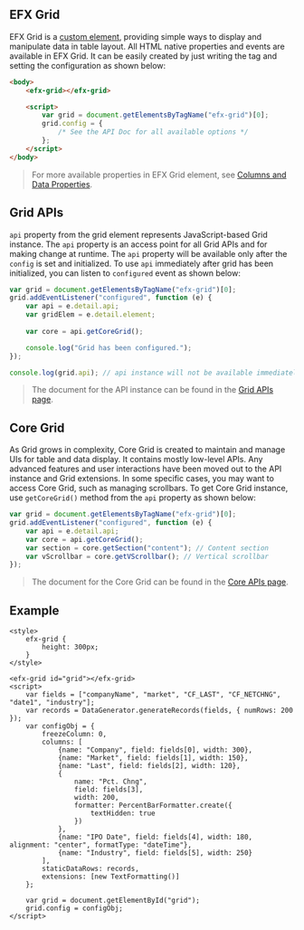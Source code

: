 ## EFX Grid

EFX Grid is a [custom element](https://developer.mozilla.org/en-US/docs/Web/Web_Components/Using_custom_elements), providing simple ways to display and manipulate data in table layout. All HTML native properties and events are available in EFX Grid. It can be easily created by just writing the tag and setting the configuration as shown below:

```html
<body>
	<efx-grid></efx-grid>

	<script>
		var grid = document.getElementsByTagName("efx-grid")[0];
		grid.config = {
			/* See the API Doc for all available options */
		};
	</script>
</body>
```

> For more available properties in EFX Grid element, see [Columns and Data Properties](../data/columns-and-data.html).

## Grid APIs

`api` property from the grid element represents JavaScript-based Grid instance. The `api` property is an access point for all Grid APIs and for making change at runtime. The `api` property will be available only after the `config` is set and initialized. To use `api` immediately after grid has been initialized, you can listen to `configured` event as shown below:

```js
var grid = document.getElementsByTagName("efx-grid")[0];
grid.addEventListener("configured", function (e) {
	var api = e.detail.api;
	var gridElem = e.detail.element;
	
	var core = api.getCoreGrid();

	console.log("Grid has been configured.");
});

console.log(grid.api); // api instance will not be available immediately after configuration is set.
```

> The document for the API instance can be found in the [Grid APIs page](../apis/rt_grid/Grid.html).

## Core Grid

As Grid grows in complexity, Core Grid is created to maintain and manage UIs for table and data display. It contains mostly low-level APIs. Any advanced features and user interactions have been moved out to the API instance and Grid extensions. In some specific cases, you may want to access Core Grid, such as managing scrollbars. To get Core Grid instance, use `getCoreGrid()` method from the `api` property as shown below:

```js
var grid = document.getElementsByTagName("efx-grid")[0];
grid.addEventListener("configured", function (e) {
	var api = e.detail.api;
	var core = api.getCoreGrid();
	var section = core.getSection("content"); // Content section
	var vScrollbar = core.getVScrollbar(); // Vertical scrollbar
});
```

> The document for the Core Grid can be found in the [Core APIs page](../apis/core/Grid.html).

## Example

```live()
<style>
	efx-grid {
		height: 300px;
	}
</style>

<efx-grid id="grid"></efx-grid>
<script>
	var fields = ["companyName", "market", "CF_LAST", "CF_NETCHNG", "date1", "industry"];
	var records = DataGenerator.generateRecords(fields, { numRows: 200 });
	var configObj = {
		freezeColumn: 0,
		columns: [
			{name: "Company", field: fields[0], width: 300},
			{name: "Market", field: fields[1], width: 150},
			{name: "Last", field: fields[2], width: 120},
			{
				name: "Pct. Chng", 
				field: fields[3], 
				width: 200, 
				formatter: PercentBarFormatter.create({
					textHidden: true
				})
			},
			{name: "IPO Date", field: fields[4], width: 180, alignment: "center", formatType: "dateTime"},
			{name: "Industry", field: fields[5], width: 250}
		],
		staticDataRows: records,
		extensions: [new TextFormatting()]
	};

	var grid = document.getElementById("grid");
	grid.config = configObj;
</script>
```
